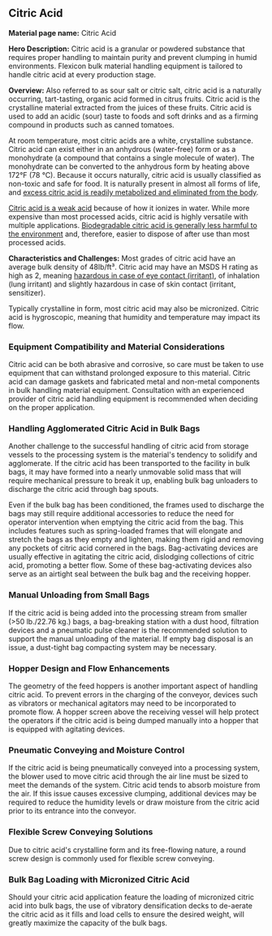 ## Citric Acid

**Material page name:** Citric Acid

**Hero Description:** Citric acid is a granular or powdered substance that requires proper handling to maintain purity and prevent clumping in humid environments. Flexicon bulk material handling equipment is tailored to handle citric acid at every production stage.

**Overview:** Also referred to as sour salt or citric salt, citric acid is a naturally occurring, tart-tasting, organic acid formed in citrus fruits. Citric acid is the crystalline material extracted from the juices of these fruits. Citric acid is used to add an acidic (sour) taste to foods and soft drinks and as a firming compound in products such as canned tomatoes.

At room temperature, most citric acids are a white, crystalline substance. Citric acid can exist either in an anhydrous (water-free) form or as a monohydrate (a compound that contains a single molecule of water). The monohydrate can be converted to the anhydrous form by heating above 172°F (78 °C). Because it occurs naturally, citric acid is usually classified as non-toxic and safe for food. It is naturally present in almost all forms of life, and [excess citric acid is readily metabolized and eliminated from the body](https://thechemco.com/chemical/citric-acid/).

[Citric acid is a weak acid](http://hyperphysics.phy-astr.gsu.edu/hbase/Chemical/acidcom.html#:~:text=Citric%20acid%2C%20found%20in%20citrus,it%20ionizes%20weakly%20in%20water.) because of how it ionizes in water. While more expensive than most processed acids, citric acid is highly versatile with multiple applications. [Biodegradable citric acid is generally less harmful to the environment](https://thechemco.com/chemical/citric-acid/) and, therefore, easier to dispose of after use than most processed acids.

**Characteristics and Challenges:** Most grades of citric acid have an average bulk density of 48lb/ft³. Citric acid may have an MSDS H rating as high as 2, meaning [hazardous in case of eye contact (irritant)](https://www.nano.pitt.edu/sites/default/files/MSDS/Acids/Citric%20Acid.pdf), of inhalation (lung irritant) and slightly hazardous in case of skin contact (irritant, sensitizer).

Typically crystalline in form, most citric acid may also be micronized. Citric acid is hygroscopic, meaning that humidity and temperature may impact its flow.

### Equipment Compatibility and Material Considerations

Citric acid can be both abrasive and corrosive, so care must be taken to use equipment that can withstand prolonged exposure to this material. Citric acid can damage gaskets and fabricated metal and non-metal components in bulk handling material equipment. Consultation with an experienced provider of citric acid handling equipment is recommended when deciding on the proper application.

### Handling Agglomerated Citric Acid in Bulk Bags

Another challenge to the successful handling of citric acid from storage vessels to the processing system is the material's tendency to solidify and agglomerate. If the citric acid has been transported to the facility in bulk bags, it may have formed into a nearly unmovable solid mass that will require mechanical pressure to break it up, enabling bulk bag unloaders to discharge the citric acid through bag spouts.

Even if the bulk bag has been conditioned, the frames used to discharge the bags may still require additional accessories to reduce the need for operator intervention when emptying the citric acid from the bag. This includes features such as spring-loaded frames that will elongate and stretch the bags as they empty and lighten, making them rigid and removing any pockets of citric acid cornered in the bags. Bag-activating devices are usually effective in agitating the citric acid, dislodging collections of citric acid, promoting a better flow. Some of these bag-activating devices also serve as an airtight seal between the bulk bag and the receiving hopper.

### Manual Unloading from Small Bags

If the citric acid is being added into the processing stream from smaller (>50 lb./22.76 kg.) bags, a bag-breaking station with a dust hood, filtration devices and a pneumatic pulse cleaner is the recommended solution to support the manual unloading of the material. If empty bag disposal is an issue, a dust-tight bag compacting system may be necessary.

### Hopper Design and Flow Enhancements

The geometry of the feed hoppers is another important aspect of handling citric acid. To prevent errors in the charging of the conveyor, devices such as vibrators or mechanical agitators may need to be incorporated to promote flow. A hopper screen above the receiving vessel will help protect the operators if the citric acid is being dumped manually into a hopper that is equipped with agitating devices.

### Pneumatic Conveying and Moisture Control

If the citric acid is being pneumatically conveyed into a processing system, the blower used to move citric acid through the air line must be sized to meet the demands of the system. Citric acid tends to absorb moisture from the air. If this issue causes excessive clumping, additional devices may be required to reduce the humidity levels or draw moisture from the citric acid prior to its entrance into the conveyor.

### Flexible Screw Conveying Solutions

Due to citric acid's crystalline form and its free-flowing nature, a round screw design is commonly used for flexible screw conveying.

### Bulk Bag Loading with Micronized Citric Acid

Should your citric acid application feature the loading of micronized citric acid into bulk bags, the use of vibratory densification decks to de-aerate the citric acid as it fills and load cells to ensure the desired weight, will greatly maximize the capacity of the bulk bags.
